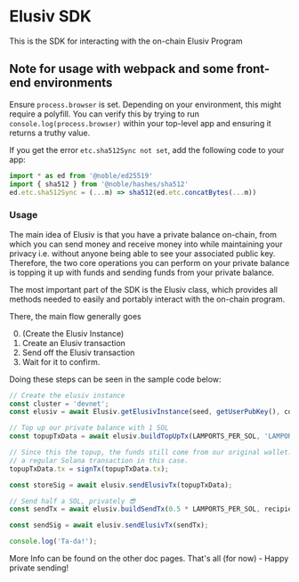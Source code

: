 # Elusiv SDK
This is the SDK for interacting with the on-chain Elusiv Program

## Note for usage with webpack and some front-end environments
Ensure `process.browser` is set. Depending on your environment, this might require a polyfill. You can verify this by trying to run `console.log(process.browser)` within your top-level app and ensuring it returns a truthy value.

If you get the error `etc.sha512Sync not set`, add the following code to your app:

```typescript
import * as ed from '@noble/ed25519'
import { sha512 } from '@noble/hashes/sha512'
ed.etc.sha512Sync = (...m) => sha512(ed.etc.concatBytes(...m))
```

### Usage
The main idea of Elusiv is that you have a private balance on-chain, from which you can send money and receive money into while maintaining your privacy i.e. without anyone being able to see your associated public key. Therefore, the two core operations you can perform on your private balance is topping it up with funds and sending funds from your private balance. 

The most important part of the SDK is the Elusiv class, which provides all methods needed to easily and portably interact with the on-chain program. 

There, the main flow generally goes 

0. (Create the Elusiv Instance)
1. Create an Elusiv transaction
2. Send off the Elusiv transaction
3. Wait for it to confirm.

Doing these steps can be seen in the sample code below:

```js
// Create the elusiv instance
const cluster = 'devnet';
const elusiv = await Elusiv.getElusivInstance(seed, getUserPubKey(), connection, cluster);

// Top up our private balance with 1 SOL
const topupTxData = await elusiv.buildTopUpTx(LAMPORTS_PER_SOL, 'LAMPORTS');

// Since this the topup, the funds still come from our original wallet. This is just
// a regular Solana transaction in this case.
topupTxData.tx = signTx(topupTxData.tx);

const storeSig = await elusiv.sendElusivTx(topupTxData);

// Send half a SOL, privately 😎
const sendTx = await elusiv.buildSendTx(0.5 * LAMPORTS_PER_SOL, recipient, 'LAMPORTS');

const sendSig = await elusiv.sendElusivTx(sendTx);

console.log('Ta-da!');

```

More Info can be found on the other doc pages. That's all (for now) - Happy private sending!
